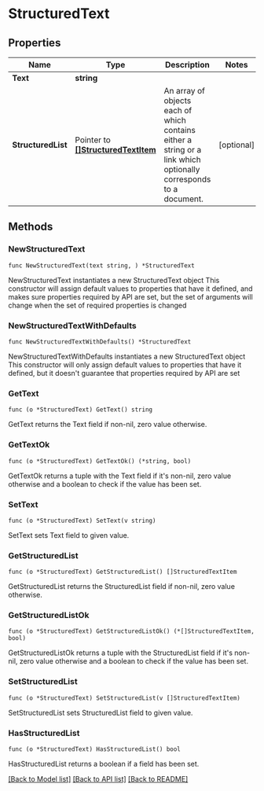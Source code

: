 # StructuredText

## Properties

Name | Type | Description | Notes
------------ | ------------- | ------------- | -------------
**Text** | **string** |  | 
**StructuredList** | Pointer to [**[]StructuredTextItem**](StructuredTextItem.md) | An array of objects each of which contains either a string or a link which optionally corresponds to a document. | [optional] 

## Methods

### NewStructuredText

`func NewStructuredText(text string, ) *StructuredText`

NewStructuredText instantiates a new StructuredText object
This constructor will assign default values to properties that have it defined,
and makes sure properties required by API are set, but the set of arguments
will change when the set of required properties is changed

### NewStructuredTextWithDefaults

`func NewStructuredTextWithDefaults() *StructuredText`

NewStructuredTextWithDefaults instantiates a new StructuredText object
This constructor will only assign default values to properties that have it defined,
but it doesn't guarantee that properties required by API are set

### GetText

`func (o *StructuredText) GetText() string`

GetText returns the Text field if non-nil, zero value otherwise.

### GetTextOk

`func (o *StructuredText) GetTextOk() (*string, bool)`

GetTextOk returns a tuple with the Text field if it's non-nil, zero value otherwise
and a boolean to check if the value has been set.

### SetText

`func (o *StructuredText) SetText(v string)`

SetText sets Text field to given value.


### GetStructuredList

`func (o *StructuredText) GetStructuredList() []StructuredTextItem`

GetStructuredList returns the StructuredList field if non-nil, zero value otherwise.

### GetStructuredListOk

`func (o *StructuredText) GetStructuredListOk() (*[]StructuredTextItem, bool)`

GetStructuredListOk returns a tuple with the StructuredList field if it's non-nil, zero value otherwise
and a boolean to check if the value has been set.

### SetStructuredList

`func (o *StructuredText) SetStructuredList(v []StructuredTextItem)`

SetStructuredList sets StructuredList field to given value.

### HasStructuredList

`func (o *StructuredText) HasStructuredList() bool`

HasStructuredList returns a boolean if a field has been set.


[[Back to Model list]](../README.md#documentation-for-models) [[Back to API list]](../README.md#documentation-for-api-endpoints) [[Back to README]](../README.md)


